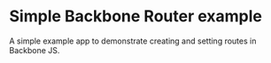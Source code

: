 # Simple Backbone Router example

A simple example app to demonstrate creating and setting routes in Backbone JS.

